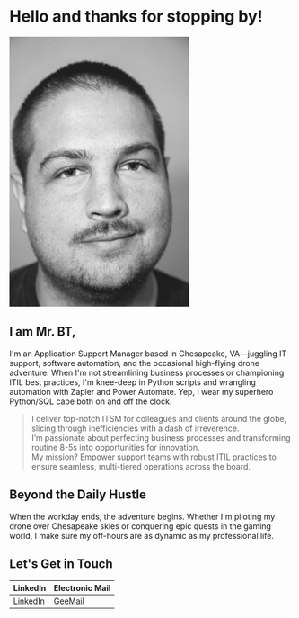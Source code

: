 # Hello and thanks for stopping by!

![Profile Picture of Mr. BT](/images/me-sm.jpg)

## I am Mr. BT,

I'm an Application Support Manager based in Chesapeake, VA—juggling IT support, software automation, and the occasional high-flying drone adventure. When I'm not streamlining business processes or championing ITIL best practices, I'm knee-deep in Python scripts and wrangling automation with Zapier and Power Automate. Yep, I wear my superhero Python/SQL cape both on and off the clock.

> I deliver top-notch ITSM for colleagues and clients around the globe, slicing through inefficiencies with a dash of irreverence.  
> I’m passionate about perfecting business processes and transforming routine 8-5s into opportunities for innovation.  
> My mission? Empower support teams with robust ITIL practices to ensure seamless, multi-tiered operations across the board.

## Beyond the Daily Hustle

When the workday ends, the adventure begins. Whether I'm piloting my drone over Chesapeake skies or conquering epic quests in the gaming world, I make sure my off-hours are as dynamic as my professional life.

## Let's Get in Touch

| **LinkedIn**                                            | **Electronic Mail**                    |
| ------------------------------------------------------- | -------------------------------------- |
| [LinkedIn](https://www.linkedin.com/in/brandonktaylor/) | [GeeMail](mailto:iammrbt+job@gmail.com) |
